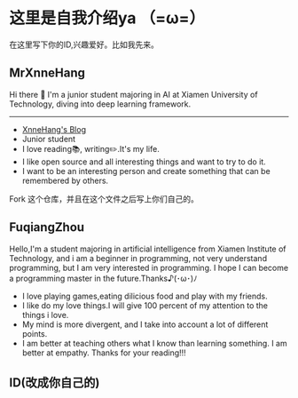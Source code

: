 # 这里是自我介绍ya （=ω=）

在这里写下你的ID,兴趣爱好。比如我先来。

## MrXnneHang

Hi there 👋 I'm a junior student majoring in AI at Xiamen University of Technology, diving into deep learning framework.               

---

- [XnneHang's Blog](https://xnnehang.top/about)  
- Junior student     
- I love reading📚, writing✏️.It's my life.    
- I like open source and all interesting things and want to try to do it.    
- I want to be an interesting person and create something that can be remembered by others.    



Fork 这个仓库，并且在这个文件之后写上你们自己的。
## FuqiangZhou

Hello,I'm a student majoring in artificial intelligence from Xiamen Institute of Technology,
and i am a beginner in programming, not very understand programming,
but I am very interested in programming.
I hope I can become a programming master in the future.Thanks♪(･ω･)ﾉ

- I love playing games,eating dilicious food and play with my friends.
- I like do my love things.I will give 100 percent of my attention to the things i love.
- My mind is more divergent, and I take into account a lot of different points. 
- I am better at teaching others what I know than learning something. I am better at empathy.
 Thanks for your reading!!!
## ID(改成你自己的)
